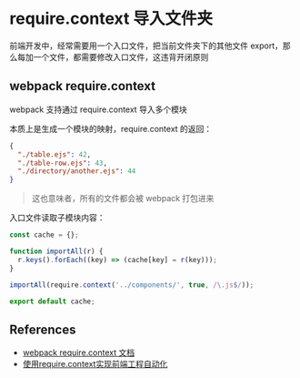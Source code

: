 #  require.context 导入文件夹

前端开发中，经常需要用一个入口文件，把当前文件夹下的其他文件 export，那么每加一个文件，都需要修改入口文件，这违背开闭原则

## webpack require.context

webpack 支持通过 require.context 导入多个模块

本质上是生成一个模块的映射，require.context 的返回：


```json
{
  "./table.ejs": 42,
  "./table-row.ejs": 43,
  "./directory/another.ejs": 44
}
```

> 这也意味者，所有的文件都会被 webpack 打包进来

入口文件读取子模块内容：

```js
const cache = {};

function importAll(r) {
  r.keys().forEach((key) => (cache[key] = r(key)));
}

importAll(require.context('../components/', true, /\.js$/));

export default cache;
```

## References

- [webpack require.context 文档](https://webpack.docschina.org/guides/dependency-management/)
- [使用require.context实现前端工程自动化](https://www.jianshu.com/p/c894ea00dfec)


